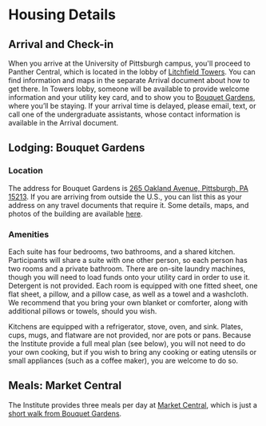 # Housing Details

## Arrival and Check-in

When you arrive at the University of Pittsburgh campus, you'll proceed to Panther Central, which is located in the lobby of [Litchfield Towers](http://www.tour.pitt.edu/tour/litchfield-towers). You can find information and maps in the separate Arrival document about how to get there. In Towers lobby, someone will be available to provide welcome information and your utility key card, and to show you to [Bouquet Gardens](http://www.tour.pitt.edu/tour/bouquet-gardens), where you’ll be staying. If your arrival time is delayed, please email, text, or call one of the undergraduate assistants, whose contact information is available in the Arrival document.

## Lodging: Bouquet Gardens

### Location

The address for Bouquet Gardens is [265 Oakland Avenue, Pittsburgh, PA 15213](https://goo.gl/maps/vFyeEFPw2NM2). If you are arriving from outside the U.S., you can list this as your address on any travel documents that require it. Some details, maps, and photos of the building are available [here](https://www.studentaffairs.pitt.edu/drs/bouquet-gardens/).

### Amenities

Each suite has four bedrooms, two bathrooms, and a shared kitchen. Participants will share a suite with one other person, so each person has two rooms and a private bathroom. There are on-site laundry machines, though you will need to load funds onto your utility card in order to use it. Detergent is not provided. Each room is equipped with one fitted sheet, one flat sheet, a pillow, and a pillow case, as well as a towel and a washcloth. We recommend that you bring your own blanket or comforter, along with additional pillows or towels, should you wish.

Kitchens are equipped with a refrigerator, stove, oven, and sink. Plates, cups, mugs, and flatware are not provided, nor are pots or pans. Because the Institute provide a full meal plan (see below), you will not need to do your own cooking, but if you wish to bring any cooking or eating utensils or small appliances (such as a coffee maker), you are welcome to do so. 

## Meals: Market Central

The Institute provides three meals per day at [Market Central](https://www.pc.pitt.edu/dining/locations/marketCentral.php), which is just a [short walk from Bouquet Gardens](https://goo.gl/maps/P3QQiF76McM2). 
